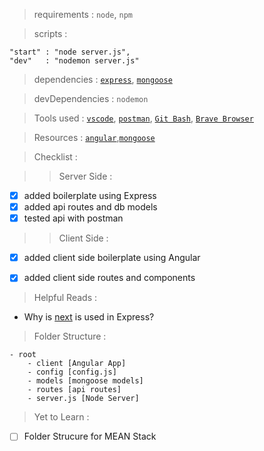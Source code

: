 
> requirements : `node`, `npm`

> scripts : 

    "start" : "node server.js",
    "dev"   : "nodemon server.js"

> dependencies : [`express`](https://www.npmjs.com/package/express), [`mongoose`](https://www.npmjs.com/package/mongoose)

> devDependencies : `nodemon`

> Tools used : [`vscode`](https://code.visualstudio.com/), [`postman`](https://www.getpostman.com/), [`Git Bash`](https://git-scm.com/), [`Brave Browser`](https://brave.com/)

> Resources : [`angular`](https://devdocs.io/angular/),[`mongoose`](https://devdocs.io/mongoose/)


> Checklist : 

> > Server Side : 
      
- [x] added boilerplate using Express
- [x] added api routes and db models
- [x] tested api with postman

> > Client Side :

- [x] added client side boilerplate using Angular
- [x] added client side routes and components


> Helpful Reads :

- Why is [next](https://stackoverflow.com/questions/10695629/what-is-the-parameter-next-used-for-in-express) is used in Express?


> Folder Structure :

    - root
        - client [Angular App]
        - config [config.js]
        - models [mongoose models]
        - routes [api routes]
        - server.js [Node Server]

> Yet to Learn : 
- [ ] Folder Strucure for MEAN Stack
 